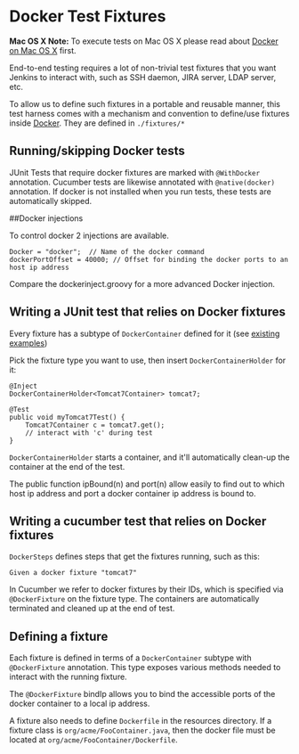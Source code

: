 # Docker Test Fixtures

**Mac OS X Note:** To execute tests on Mac OS X please read about [Docker on Mac OS X](./DOCKER_OSX.md) first.

End-to-end testing requires a lot of non-trivial test fixtures that you want Jenkins to interact with,
such as SSH daemon, JIRA server, LDAP server, etc.

To allow us to define such fixtures in a portable and reusable manner, this test harness comes with
a mechanism and convention to define/use fixtures inside [Docker](http://docker.io/). They are
defined in `./fixtures/*`

## Running/skipping Docker tests

JUnit Tests that require docker fixtures are marked with `@WithDocker` annotation.
Cucumber tests are likewise annotated with `@native(docker)` annotation.
If docker is not installed when you run tests, these tests are automatically skipped.

##Docker injections


To control docker 2 injections are available.

    Docker = "docker";  // Name of the docker command
    dockerPortOffset = 40000; // Offset for binding the docker ports to an host ip address

Compare the dockerinject.groovy for a more advanced Docker injection.


## Writing a JUnit test that relies on Docker fixtures
Every fixture has a subtype of `DockerContainer` defined for it (see
[existing examples](../src/main/java/org/jenkinsci/test/acceptance/docker/fixtures/))

Pick the fixture type you want to use, then insert `DockerContainerHolder` for it:

    @Inject
    DockerContainerHolder<Tomcat7Container> tomcat7;

    @Test
    public void myTomcat7Test() {
        Tomcat7Container c = tomcat7.get();
        // interact with 'c' during test
    }

`DockerContainerHolder` starts a container, and it'll automatically clean-up the container at the end of the test.

The public function ipBound(n) and port(n) allow easily to find out to which host ip address and port a docker container
ip address is bound to.

## Writing a cucumber test that relies on Docker fixtures
`DockerSteps` defines steps that get the fixtures running, such as this:

    Given a docker fixture "tomcat7"

In Cucumber we refer to docker fixtures by their IDs, which is specified via `@DockerFixture` on the fixture type.
The containers are automatically terminated and cleaned up at the end of test.

## Defining a fixture
Each fixture is defined in terms of a `DockerContainer` subtype with `@DockerFixture` annotation. This type
exposes various methods needed to interact with the running fixture.

The `@DockerFixture` bindIp allows you to bind the accessible ports of the docker container to a local ip address.

A fixture also needs to define `Dockerfile` in the resources directory. If a fixture class is
`org/acme/FooContainer.java`, then the docker file must be located at `org/acme/FooContainer/Dockerfile`.


